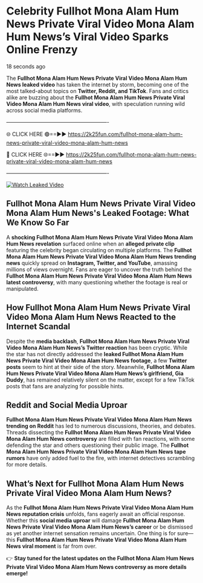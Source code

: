 # Celebrity Fullhot Mona Alam Hum News Private Viral Video Mona Alam Hum News’s Viral Video Sparks Online Frenzy

18 seconds ago

The **Fullhot Mona Alam Hum News Private Viral Video Mona Alam Hum News leaked video** has taken the internet by storm, becoming one of the most talked-about topics on **Twitter, Reddit, and TikTok**. Fans and critics alike are buzzing about the **Fullhot Mona Alam Hum News Private Viral Video Mona Alam Hum News viral video**, with speculation running wild across social media platforms.

———————————————————-

🌐 CLICK HERE 🟢==►► https://2k25fun.com/fullhot-mona-alam-hum-news-private-viral-video-mona-alam-hum-news

🔴 CLICK HERE 🌐==►► https://2k25fun.com/fullhot-mona-alam-hum-news-private-viral-video-mona-alam-hum-news

———————————————————-

[![Watch Leaked Video](https://miro.medium.com/v2/resize:fit:828/format:webp/1*cilzJN44JGOrTw9NJCrNHA.gif "Watch Leaked Video")](https://2k25fun.com/fullhot-mona-alam-hum-news-private-viral-video-mona-alam-hum-news)

## **Fullhot Mona Alam Hum News Private Viral Video Mona Alam Hum News's Leaked Footage: What We Know So Far**  
A **shocking Fullhot Mona Alam Hum News Private Viral Video Mona Alam Hum News revelation** surfaced online when an **alleged private clip** featuring the celebrity began circulating on multiple platforms. The **Fullhot Mona Alam Hum News Private Viral Video Mona Alam Hum News trending news** quickly spread on **Instagram, Twitter, and YouTube**, amassing millions of views overnight. Fans are eager to uncover the truth behind the **Fullhot Mona Alam Hum News Private Viral Video Mona Alam Hum News latest controversy**, with many questioning whether the footage is real or manipulated.  

## **How Fullhot Mona Alam Hum News Private Viral Video Mona Alam Hum News Reacted to the Internet Scandal**  
Despite the **media backlash**, **Fullhot Mona Alam Hum News Private Viral Video Mona Alam Hum News’s Twitter reaction** has been cryptic. While the star has not directly addressed the **leaked Fullhot Mona Alam Hum News Private Viral Video Mona Alam Hum News footage**, a few **Twitter posts** seem to hint at their side of the story. Meanwhile, **Fullhot Mona Alam Hum News Private Viral Video Mona Alam Hum News’s girlfriend, Gia Duddy**, has remained relatively silent on the matter, except for a few TikTok posts that fans are analyzing for possible hints.  

## **Reddit and Social Media Uproar**  
**Fullhot Mona Alam Hum News Private Viral Video Mona Alam Hum News trending on Reddit** has led to numerous discussions, theories, and debates. Threads dissecting the **Fullhot Mona Alam Hum News Private Viral Video Mona Alam Hum News controversy** are filled with fan reactions, with some defending the star and others questioning their public image. The **Fullhot Mona Alam Hum News Private Viral Video Mona Alam Hum News tape rumors** have only added fuel to the fire, with internet detectives scrambling for more details.  

## **What’s Next for Fullhot Mona Alam Hum News Private Viral Video Mona Alam Hum News?**  
As the **Fullhot Mona Alam Hum News Private Viral Video Mona Alam Hum News reputation crisis** unfolds, fans eagerly await an official response. Whether this **social media uproar** will damage **Fullhot Mona Alam Hum News Private Viral Video Mona Alam Hum News’s career** or be dismissed as yet another internet sensation remains uncertain. One thing is for sure—this **Fullhot Mona Alam Hum News Private Viral Video Mona Alam Hum News viral moment** is far from over.  

👉 **Stay tuned for the latest updates on the Fullhot Mona Alam Hum News Private Viral Video Mona Alam Hum News controversy as more details emerge!**  